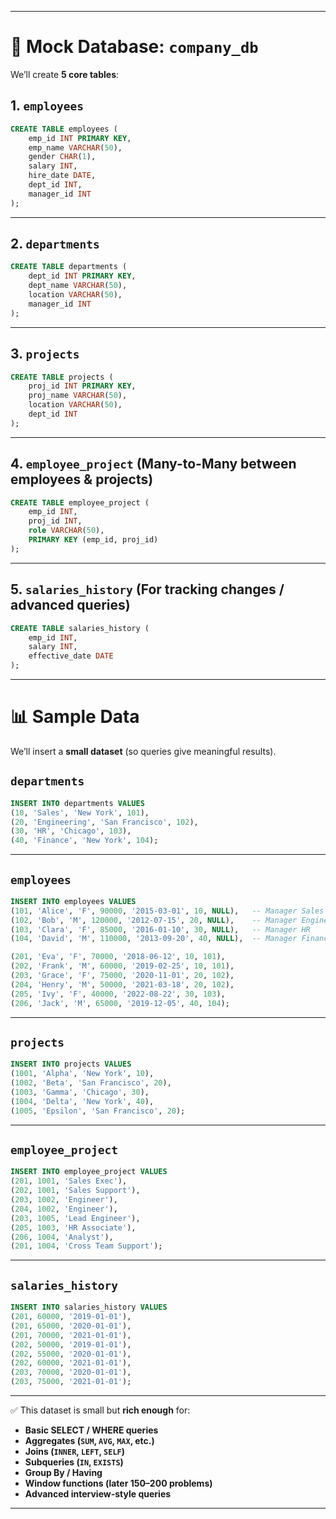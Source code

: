 
---

# 📘 Mock Database: `company_db`

We’ll create **5 core tables**:

## 1. `employees`

```sql
CREATE TABLE employees (
    emp_id INT PRIMARY KEY,
    emp_name VARCHAR(50),
    gender CHAR(1),
    salary INT,
    hire_date DATE,
    dept_id INT,
    manager_id INT
);
```

---

## 2. `departments`

```sql
CREATE TABLE departments (
    dept_id INT PRIMARY KEY,
    dept_name VARCHAR(50),
    location VARCHAR(50),
    manager_id INT
);
```

---

## 3. `projects`

```sql
CREATE TABLE projects (
    proj_id INT PRIMARY KEY,
    proj_name VARCHAR(50),
    location VARCHAR(50),
    dept_id INT
);
```

---

## 4. `employee_project` (Many-to-Many between employees & projects)

```sql
CREATE TABLE employee_project (
    emp_id INT,
    proj_id INT,
    role VARCHAR(50),
    PRIMARY KEY (emp_id, proj_id)
);
```

---

## 5. `salaries_history` (For tracking changes / advanced queries)

```sql
CREATE TABLE salaries_history (
    emp_id INT,
    salary INT,
    effective_date DATE
);
```

---

# 📊 Sample Data

We’ll insert a **small dataset** (so queries give meaningful results).

## `departments`

```sql
INSERT INTO departments VALUES
(10, 'Sales', 'New York', 101),
(20, 'Engineering', 'San Francisco', 102),
(30, 'HR', 'Chicago', 103),
(40, 'Finance', 'New York', 104);
```

---

## `employees`

```sql
INSERT INTO employees VALUES
(101, 'Alice', 'F', 90000, '2015-03-01', 10, NULL),   -- Manager Sales
(102, 'Bob', 'M', 120000, '2012-07-15', 20, NULL),    -- Manager Engineering
(103, 'Clara', 'F', 85000, '2016-01-10', 30, NULL),   -- Manager HR
(104, 'David', 'M', 110000, '2013-09-20', 40, NULL),  -- Manager Finance

(201, 'Eva', 'F', 70000, '2018-06-12', 10, 101),
(202, 'Frank', 'M', 60000, '2019-02-25', 10, 101),
(203, 'Grace', 'F', 75000, '2020-11-01', 20, 102),
(204, 'Henry', 'M', 50000, '2021-03-18', 20, 102),
(205, 'Ivy', 'F', 40000, '2022-08-22', 30, 103),
(206, 'Jack', 'M', 65000, '2019-12-05', 40, 104);
```

---

## `projects`

```sql
INSERT INTO projects VALUES
(1001, 'Alpha', 'New York', 10),
(1002, 'Beta', 'San Francisco', 20),
(1003, 'Gamma', 'Chicago', 30),
(1004, 'Delta', 'New York', 40),
(1005, 'Epsilon', 'San Francisco', 20);
```

---

## `employee_project`

```sql
INSERT INTO employee_project VALUES
(201, 1001, 'Sales Exec'),
(202, 1001, 'Sales Support'),
(203, 1002, 'Engineer'),
(204, 1002, 'Engineer'),
(203, 1005, 'Lead Engineer'),
(205, 1003, 'HR Associate'),
(206, 1004, 'Analyst'),
(201, 1004, 'Cross Team Support');
```

---

## `salaries_history`

```sql
INSERT INTO salaries_history VALUES
(201, 60000, '2019-01-01'),
(201, 65000, '2020-01-01'),
(201, 70000, '2021-01-01'),
(202, 50000, '2019-01-01'),
(202, 55000, '2020-01-01'),
(202, 60000, '2021-01-01'),
(203, 70000, '2020-01-01'),
(203, 75000, '2021-01-01');
```

---

✅ This dataset is small but **rich enough** for:

* **Basic SELECT / WHERE queries**
* **Aggregates (`SUM`, `AVG`, `MAX`, etc.)**
* **Joins (`INNER`, `LEFT`, `SELF`)**
* **Subqueries (`IN`, `EXISTS`)**
* **Group By / Having**
* **Window functions (later 150–200 problems)**
* **Advanced interview-style queries**

---
